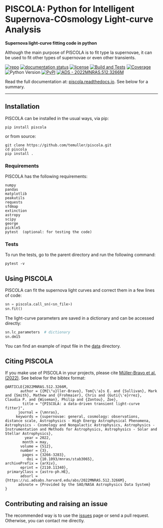 # PISCOLA: Python for Intelligent Supernova-COsmology Light-curve Analysis

**Supernova light-curve fitting code in python**

Although the main purpose of PISCOLA is to fit type Ia supernovae, it can be used to fit other types of supernovae or even other transients.

[![repo](https://img.shields.io/badge/GitHub-temuller%2Fpiscola-blue.svg?style=flat)](https://github.com/temuller/piscola)
[![documentation status](https://readthedocs.org/projects/piscola/badge/?version=latest&style=flat)](https://piscola.readthedocs.io/en/latest/?badge=latest)
[![license](http://img.shields.io/badge/license-MIT-blue.svg?style=flat)](https://github.com/temuller/piscola/blob/master/LICENSE)
[![Build and Tests](https://github.com/temuller/piscola/actions/workflows/main.yml/badge.svg)](https://github.com/temuller/piscola/actions/workflows/main.yml)
[![Coverage](https://raw.githubusercontent.com/temuller/piscola/main/coverage.svg)](https://raw.githubusercontent.com/temuller/piscola/main/coverage.svg)
![Python Version](https://img.shields.io/badge/Python-3.8%2B-blue)
[![PyPI](https://img.shields.io/pypi/v/piscola?label=PyPI&logo=pypi&logoColor=white)](https://pypi.org/project/piscola/)
[![ADS -  2022MNRAS.512.3266M ](https://img.shields.io/badge/ADS-_2022MNRAS.512.3266M_-2ea44f)](https://ui.adsabs.harvard.edu/abs/2022MNRAS.512.3266M/abstract)

Read the full documentation at: [piscola.readthedocs.io](http://piscola.readthedocs.io/). See below for a summary.

___
## Installation

PISCOLA can be installed in the usual ways, via pip:

```
pip install piscola
```

or from source:

```
git clone https://github.com/temuller/piscola.git
cd piscola
pip install .
```

### Requirements

PISCOLA has the following requirements:

```
numpy
pandas
matplotlib
peakutils
requests
sfdmap
extinction
astropy
scipy
george
pickle5
pytest  (optional: for testing the code)
```

### Tests

To run the tests, go to the parent directory and run the following command:

```
pytest -v
```

## Using PISCOLA

PISCOLA can fit the supernova light curves and correct them in a few lines of code:


```python
sn = piscola.call_sn(<sn_file>)
sn.fit()
```

The light-curve parameters are saved in a dictionary and can be accessed directly:

```python
sn.lc_parameters  # dictionary
sn.dm15
```

You can find an example of input file in the [data](https://github.com/temuller/piscola/tree/master/data) directory.

## Citing PISCOLA

If you make use of PISCOLA in your projects, please cite [Müller-Bravo et al. (2022)](https://ui.adsabs.harvard.edu/abs/2022MNRAS.512.3266M/abstract). See below for the bibtex format:

```code
@ARTICLE{2022MNRAS.512.3266M,
       author = {{M{\"u}ller-Bravo}, Tom{\'a}s E. and {Sullivan}, Mark and {Smith}, Mathew and {Frohmaier}, Chris and {Guti{\'e}rrez}, Claudia P. and {Wiseman}, Philip and {Zontou}, Zoe},
        title = "{PISCOLA: a data-driven transient light-curve fitter}",
      journal = {\mnras},
     keywords = {supernovae: general, cosmology: observations, distance scale, Astrophysics - High Energy Astrophysical Phenomena, Astrophysics - Cosmology and Nongalactic Astrophysics, Astrophysics - Instrumentation and Methods for Astrophysics, Astrophysics - Solar and Stellar Astrophysics},
         year = 2022,
        month = may,
       volume = {512},
       number = {3},
        pages = {3266-3283},
          doi = {10.1093/mnras/stab3065},
archivePrefix = {arXiv},
       eprint = {2110.11340},
 primaryClass = {astro-ph.HE},
       adsurl = {https://ui.adsabs.harvard.edu/abs/2022MNRAS.512.3266M},
      adsnote = {Provided by the SAO/NASA Astrophysics Data System}
}
```

## Contributing and raising an issue

The recommended way is to use the [issues](https://github.com/temuller/piscola/issues) page or send a pull request. Otherwise, you can contact me directly.
